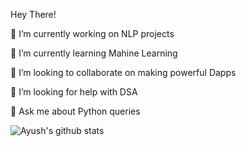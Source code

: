 Hey There! 

<!--
**ayushkumar05/ayushkumar05** is a ✨ _special_ ✨ repository because its `README.md` (this file) appears on your GitHub profile.

Here are some ideas to get you started:
-->

🔭 I’m currently working on NLP projects

🌱 I’m currently learning Mahine Learning

👯 I’m looking to collaborate on making powerful Dapps

🤔 I’m looking for help with DSA

💬 Ask me about Python queries


![Ayush's github stats](https://github-readme-stats.vercel.app/api?username=ayushkumar05)

